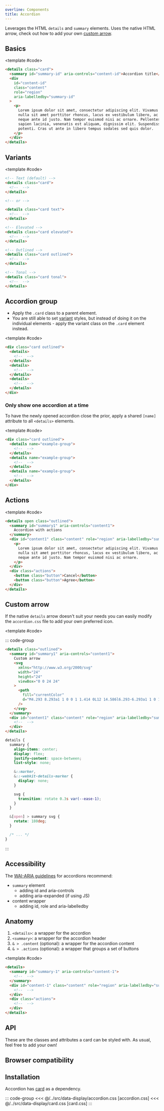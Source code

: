 ```yaml
---
overline: Components
title: Accordion
---
```


<script setup>
	import Example from "../../.vitepress/theme/app/components/Example.vue"
	import Baseline from "../../.vitepress/theme/app/components/Baseline.vue"
  import Alert from "../../.vitepress/theme/app/components/Alert.vue";
</script>

<style>
.anatomy {
	outline: var(--_anatomy-border-gray);
	outline-offset: 8px;

	.actions, .content, summary {
		outline: var(--_anatomy-border-red);
	}
}

.custom-arrow {
	 summary {
    align-items: center;
    display: flex;
    justify-content: space-between;
    list-style: none;

    &::marker,
    &::-webkit-details-marker {
      display: none;
    }

    svg {
      transition: rotate 0.2s var(--ease-1);
    }
  }

  &[open] > summary svg {
    rotate: 180deg;
  }
}
</style>

Leverages the HTML `details` and `summary` elements. Uses the native HTML arrow, check out how to add your own [custom arrow](#custom-arrow).

## Basics

<Example column>
<template #example>
 <details class="card">
	<summary id="summary-id" aria-controls="content-id">
		Accordion
	</summary>
	<div id="content-id" class="content" role="region" aria-labelledby="summary-id">
		<p>Lorem ipsum dolor sit amet, consectetur adipiscing elit. Vivamus sodales, nulla sit amet porttitor rhoncus, lacus ex vestibulum libero, ac mollis neque ante id justo. Nam tempor euismod nisi ac ornare. Pellentesque id sapien lacinia, venenatis est aliquam, dignissim elit. Suspendisse potenti. Cras ut ante in libero tempus sodales sed quis dolor.</p>
	</div>
</details>
</template>

<template #code>

```html
<details class="card">
  <summary id="summary-id" aria-controls="content-id">Accordion title</summary>
  <div
    id="content-id"
    class="content"
    role="region"
    aria-labelledby="summary-id"
  >
    <p>
      Lorem ipsum dolor sit amet, consectetur adipiscing elit. Vivamus sodales,
      nulla sit amet porttitor rhoncus, lacus ex vestibulum libero, ac mollis
      neque ante id justo. Nam tempor euismod nisi ac ornare. Pellentesque id
      sapien lacinia, venenatis est aliquam, dignissim elit. Suspendisse
      potenti. Cras ut ante in libero tempus sodales sed quis dolor.
    </p>
  </div>
</details>
```

</template>
</Example>

## Variants

<Example column>
	<template #example>
	<details class="card">
	<summary id="summary1" aria-controls="content1">
		Text
	</summary>
	<div id="content1" class="content" role="region" aria-labelledby="summary1">
		<p>Lorem ipsum dolor sit amet, consectetur adipiscing elit. Vivamus sodales, nulla sit amet porttitor rhoncus, lacus ex vestibulum libero, ac mollis neque ante id justo. Nam tempor euismod nisi ac ornare. Pellentesque id sapien lacinia, venenatis est aliquam, dignissim elit. Suspendisse potenti. Cras ut ante in libero tempus sodales sed quis dolor.</p>
	</div>
</details>

<details class="card elevated">
	<summary id="summary2" aria-controls="content2">
		Elevated
	</summary>
	<div id="content2" class="content" role="region" aria-labelledby="summary2">
		<p>Lorem ipsum dolor sit amet, consectetur adipiscing elit. Vivamus sodales, nulla sit amet porttitor rhoncus, lacus ex vestibulum libero, ac mollis neque ante id justo. Nam tempor euismod nisi ac ornare. Pellentesque id sapien lacinia, venenatis est aliquam, dignissim elit. Suspendisse potenti. Cras ut ante in libero tempus sodales sed quis dolor.</p>
	</div>
</details>

<details class="card outlined">
	<summary id="summary3" aria-controls="content3">
		Outlined
	</summary>
	<div id="content3" class="content" role="region" aria-labelledby="summary3">
		<p>Lorem ipsum dolor sit amet, consectetur adipiscing elit. Vivamus sodales, nulla sit amet porttitor rhoncus, lacus ex vestibulum libero, ac mollis neque ante id justo. Nam tempor euismod nisi ac ornare. Pellentesque id sapien lacinia, venenatis est aliquam, dignissim elit. Suspendisse potenti. Cras ut ante in libero tempus sodales sed quis dolor.</p>
	</div>
</details>

<details class="card tonal">
	<summary id="summary3" aria-controls="content3">
		Tonal
	</summary>
	<div id="content3" class="content" role="region" aria-labelledby="summary3">
		<p>Lorem ipsum dolor sit amet, consectetur adipiscing elit. Vivamus sodales, nulla sit amet porttitor rhoncus, lacus ex vestibulum libero, ac mollis neque ante id justo. Nam tempor euismod nisi ac ornare. Pellentesque id sapien lacinia, venenatis est aliquam, dignissim elit. Suspendisse potenti. Cras ut ante in libero tempus sodales sed quis dolor.</p>
	</div>
</details>
	</template>

<template #code>

```html
<!-- Text (default) -->
<details class="card">
  <!--  -->
</details>

<!-- or -->

<details class="card text">
  <!--  -->
</details>

<!-- Elevated -->
<details class="card elevated">
  <!--  -->
</details>

<!-- Outlined -->
<details class="card outlined">
  <!--  -->
</details>

<!-- Tonal -->
<details class="card tonal">
  <!--  -->
</details>
```

</template>
</Example>

## Accordion group

- Apply the `.card` class to a parent element.
- You are still able to set [variant](#variants) styles, but instead of doing it on the individual elements - apply the variant class on the `.card` element instead.

<Example column>
	<template #example>
	<div class="card outlined">
 <details>
	<summary id="summary1" aria-controls="content1">
		Accordion title
	</summary>
	<div id="content1" class="content" role="region" aria-labelledby="summary1">
		<p>Lorem ipsum dolor sit amet, consectetur adipiscing elit. Vivamus sodales, nulla sit amet porttitor rhoncus, lacus ex vestibulum libero, ac mollis neque ante id justo. Nam tempor euismod nisi ac ornare. Pellentesque id sapien lacinia, venenatis est aliquam, dignissim elit. Suspendisse potenti. Cras ut ante in libero tempus sodales sed quis dolor.</p>
	</div>
</details>

<details>
	<summary id="summary2" aria-controls="content2">
		Accordion title
	</summary>
	<div id="content2" class="content" role="region" aria-labelledby="summary2">
		<p>Lorem ipsum dolor sit amet, consectetur adipiscing elit. Vivamus sodales, nulla sit amet porttitor rhoncus, lacus ex vestibulum libero, ac mollis neque ante id justo. Nam tempor euismod nisi ac ornare. Pellentesque id sapien lacinia, venenatis est aliquam, dignissim elit. Suspendisse potenti. Cras ut ante in libero tempus sodales sed quis dolor.</p>
	</div>
</details>

<details>
	<summary id="summary3" aria-controls="content3">
		Accordion title
	</summary>
	<div id="content3" class="content" role="region" aria-labelledby="summary3">
		<p>Lorem ipsum dolor sit amet, consectetur adipiscing elit. Vivamus sodales, nulla sit amet porttitor rhoncus, lacus ex vestibulum libero, ac mollis neque ante id justo. Nam tempor euismod nisi ac ornare. Pellentesque id sapien lacinia, venenatis est aliquam, dignissim elit. Suspendisse potenti. Cras ut ante in libero tempus sodales sed quis dolor.</p>
	</div>
</details>
</div>
</template>

<template #code>

```html {1,11}
<div class="card outlined">
  <details>
    <!--  -->
  </details>
  <details>
    <!--  -->
  </details>
  <details>
    <!--  -->
  </details>
</div>
```

</template>
</Example>

### Only show one accordion at a time

To have the newly opened accordion close the prior, apply a shared `[name]` attribute to all `<details>` elements.

<Example column>
	<template #example>
	<div class="card outlined">
	<div class="content">
 <details name="example-group">
	<summary id="summary1" aria-controls="content1">
		Accordion title
	</summary>
	<div id="content1" class="content" role="region" aria-labelledby="summary1">
		<p>Lorem ipsum dolor sit amet, consectetur adipiscing elit. Vivamus sodales, nulla sit amet porttitor rhoncus, lacus ex vestibulum libero, ac mollis neque ante id justo. Nam tempor euismod nisi ac ornare. Pellentesque id sapien lacinia, venenatis est aliquam, dignissim elit. Suspendisse potenti. Cras ut ante in libero tempus sodales sed quis dolor.</p>
	</div>
</details>

<details name="example-group">
	<summary id="summary2" aria-controls="content2">
		Accordion title
	</summary>
	<div id="content2" class="content" role="region" aria-labelledby="summary2">
		<p>Lorem ipsum dolor sit amet, consectetur adipiscing elit. Vivamus sodales, nulla sit amet porttitor rhoncus, lacus ex vestibulum libero, ac mollis neque ante id justo. Nam tempor euismod nisi ac ornare. Pellentesque id sapien lacinia, venenatis est aliquam, dignissim elit. Suspendisse potenti. Cras ut ante in libero tempus sodales sed quis dolor.</p>
	</div>
</details>

<details name="example-group">
	<summary id="summary3" aria-controls="content3">
		Accordion title
	</summary>
	<div id="content3" class="content" role="region" aria-labelledby="summary3">
		<p>Lorem ipsum dolor sit amet, consectetur adipiscing elit. Vivamus sodales, nulla sit amet porttitor rhoncus, lacus ex vestibulum libero, ac mollis neque ante id justo. Nam tempor euismod nisi ac ornare. Pellentesque id sapien lacinia, venenatis est aliquam, dignissim elit. Suspendisse potenti. Cras ut ante in libero tempus sodales sed quis dolor.</p>
	</div>
</details>
</div>
</div>
</template>

<template #code>

```html {2,5,8}
<div class="card outlined">
  <details name="example-group">
    <!--  -->
  </details>
  <details name="example-group">
    <!--  -->
  </details>
  <details name="example-group">
    <!--  -->
  </details>
</div>
```

</template>
</Example>

## Actions

<Example>
<template #example>
 <details open class="elevated">
	<summary id="summary1" aria-controls="content1">
		Accordion with actions
	</summary>
	<div id="content1" class="content" role="region" aria-labelledby="summary1">
		<p>Lorem ipsum dolor sit amet, consectetur adipiscing elit. Vivamus sodales, nulla sit amet porttitor rhoncus, lacus ex vestibulum libero, ac mollis neque ante id justo. Nam tempor euismod nisi ac ornare.</p>
	</div>
  <div class="actions">
    <button class="button">Cancel</button>
    <button class="button">Agree</button>
  </div>
</details>
</template>

<template #code>

```html {12-15}
<details open class="outlined">
  <summary id="summary1" aria-controls="content1">
    Accordion with actions
  </summary>
  <div id="content1" class="content" role="region" aria-labelledby="summary1">
    <p>
      Lorem ipsum dolor sit amet, consectetur adipiscing elit. Vivamus sodales,
      nulla sit amet porttitor rhoncus, lacus ex vestibulum libero, ac mollis
      neque ante id justo. Nam tempor euismod nisi ac ornare.
    </p>
  </div>
  <div class="actions">
    <button class="button">Cancel</button>
    <button class="button">Agree</button>
  </div>
</details>
```

</template>
</Example>

## Custom arrow

If the native `details` arrow doesn't suit your needs you can easily modify the `accordion.css` file to add your own preferred icon.

<Example column>
<template #example>
<details class="outlined custom-arrow">
	<summary id="summary1" aria-controls="content1">
		Custom arrow
		<svg xmlns="http://www.w3.org/2000/svg" width="24" height="24" viewBox="0 0 24 24"><path fill="currentColor" d="M4.293 8.293a1 1 0 0 1 1.414 0L12 14.586l6.293-6.293a1 1 0 1 1 1.414 1.414l-7 7a1 1 0 0 1-1.414 0l-7-7a1 1 0 0 1 0-1.414"/></svg>
	</summary>
	<div id="content1" class="content" role="region" aria-labelledby="summary1">
		<p>Lorem ipsum dolor sit amet, consectetur adipiscing elit. Vivamus sodales, nulla sit amet porttitor rhoncus, lacus ex vestibulum libero, ac mollis neque ante id justo. Nam tempor euismod nisi ac ornare. Pellentesque id sapien lacinia, venenatis est aliquam, dignissim elit. Suspendisse potenti. Cras ut ante in libero tempus sodales sed quis dolor.</p>
	</div>
</details>
</template>

<template #code>

::: code-group

```html {4-14} [accordion.html]
<details class="outlined">
  <summary id="summary1" aria-controls="content1">
    Custom arrow
    <svg
      xmlns="http://www.w3.org/2000/svg"
      width="24"
      height="24"
      viewBox="0 0 24 24"
    >
      <path
        fill="currentColor"
        d="M4.293 8.293a1 1 0 0 1 1.414 0L12 14.586l6.293-6.293a1 1 0 1 1 1.414 1.414l-7 7a1 1 0 0 1-1.414 0l-7-7a1 1 0 0 1 0-1.414"
      />
    </svg>
  </summary>
  <div id="content1" class="content" role="region" aria-labelledby="summary1">
    <!--  -->
  </div>
</details>
```

```css [accordion.css]
details {
  summary {
    align-items: center;
    display: flex;
    justify-content: space-between;
    list-style: none;

    &::marker,
    &::-webkit-details-marker {
      display: none;
    }

    svg {
      transition: rotate 0.3s var(--ease-1);
    }
  }

  &[open] > summary svg {
    rotate: 180deg;
  }

  /* ... */
}
```

:::
</template>
</Example>

## Accessibility

The [WAI-ARIA guidelines](https://www.w3.org/WAI/ARIA/apg/patterns/accordion/) for accordions recommend:

- `summary` element
  - adding id and aria-controls
  - adding aria-expanded (if using JS)
- content wrapper
  - adding id, role and aria-labelledby

## Anatomy

1. `<details>`: a wrapper for the accordion
2. `<summary>`: a wrapper for the accordion header
3. `& > .content` (optional): a wrapper for the accordion content
4. `& > .actions` (optional): a wrapper that groups a set of buttons

<Example column>
<template #example>
 <details open class="anatomy">
	<summary id="anatomy-summary-1" aria-controls="anatomy-content-1">
		Accordion title
	</summary>
	<div id="anatomy-content-1" class="content" role="region" aria-labelledby="anatomy-summary-1">
		<p>Lorem ipsum dolor sit amet, consectetur adipiscing elit. Vivamus sodales, nulla sit amet porttitor rhoncus, lacus ex vestibulum libero, ac mollis neque ante id justo. Nam tempor euismod nisi ac ornare. Pellentesque id sapien lacinia, venenatis est aliquam, dignissim elit. Suspendisse potenti. Cras ut ante in libero tempus sodales sed quis dolor.</p>
	</div>
  <div class="actions">
    <button class="button">Cancel</button>
    <button class="button">Agree</button>
  </div>
</details>
</template>

<template #code>

```html
<details>
  <summary id="summary-1" aria-controls="content-1">
    <!--  -->
  </summary>
  <div id="content-1" class="content" role="region" aria-labelledby="summary-1">
    <!--  -->
  </div>
  <div class="actions">
    <!--  -->
  </div>
</details>
```

</template>
</Example>

## API

These are the classes and attributes a card can be styled with. As usual, feel free to add your own!

<!--@include: ./accordion-api.md -->

## Browser compatibility

<Baseline :ids="['container-style-queries', 'interpolate-size', 'details-content', 'details-name', 'content-visibility']" />

## Installation

<div class="not-rich-text" style="margin-block-end: var(--size-3);">
<Alert>
<div class="rich-text">

Accordion has [card](/components/data-display/card) as a dependency.

</div>
</Alert>

</div>

::: code-group
<<< @/../src/data-display/accordion.css [accordion.css]
<<< @/../src/data-display/card.css [card.css]
:::
